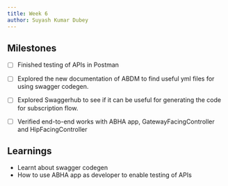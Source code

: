 ```yaml
---
title: Week 6
author: Suyash Kumar Dubey
---
```


## Milestones
- [ ] Finished testing of APIs in Postman
- [ ] Explored the new documentation of ABDM to find useful yml files for using swagger codegen. 
- [ ] Explored Swaggerhub to see if it can be useful for generating the code for subscription flow.
- [ ] Verified end-to-end works with ABHA app, GatewayFacingController and HipFacingController


## Learnings
- Learnt about swagger codegen
- How to use ABHA app as developer to enable testing of APIs
